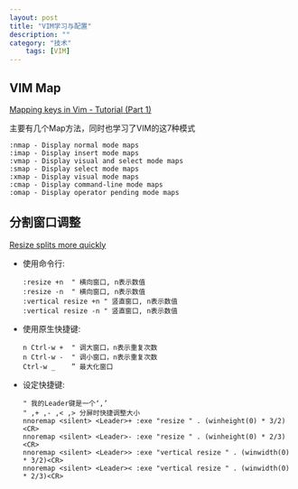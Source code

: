 ```yaml
---
layout: post
title: "VIM学习与配置"
description: ""
category: "技术"
    tags: [VIM]
---
```


## VIM Map

[Mapping keys in Vim - Tutorial (Part 1)](http://vim.wikia.com/wiki/Mapping_keys_in_Vim_-_Tutorial_(Part_1))

主要有几个Map方法，同时也学习了VIM的这7种模式

    :nmap - Display normal mode maps
    :imap - Display insert mode maps
    :vmap - Display visual and select mode maps
    :smap - Display select mode maps
    :xmap - Display visual mode maps
    :cmap - Display command-line mode maps
    :omap - Display operator pending mode maps

## 分割窗口调整

[Resize splits more quickly](http://vim.wikia.com/wiki/Resize_splits_more_quickly)

*   使用命令行:

        :resize +n  " 横向窗口, n表示数值
        :resize -n  " 横向窗口, n表示数值
        :vertical resize +n " 竖直窗口, n表示数值
        :vertical resize -n " 竖直窗口, n表示数值

*   使用原生快捷键:

        n Ctrl-w +  " 调大窗口，n表示重复次数
        n Ctrl-w -  " 调小窗口，n表示重复次数
        Ctrl-w _    ” 最大化窗口

*   设定快捷键:

        " 我的Leader键是一个‘,’
        " ,+ ,- ,< ,> 分屏时快捷调整大小
        nnoremap <silent> <Leader>+ :exe "resize " . (winheight(0) * 3/2)<CR>
        nnoremap <silent> <Leader>- :exe "resize " . (winheight(0) * 2/3)<CR>
        nnoremap <silent> <Leader>> :exe "vertical resize " . (winwidth(0) * 3/2)<CR>
        nnoremap <silent> <Leader>< :exe "vertical resize " . (winwidth(0) * 2/3)<CR>
